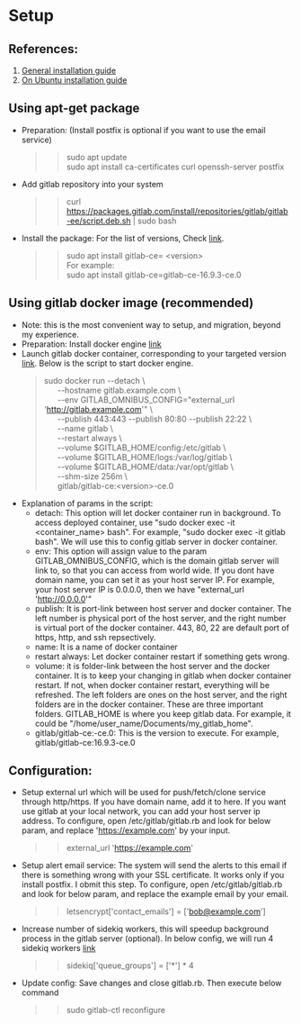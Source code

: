 # Setup
## References:
1. [General installation guide](https://docs.gitlab.com/omnibus/installation/)
2. [On Ubuntu installation guide](https://about.gitlab.com/install/#ubuntu)
## Using apt-get package
- Preparation: (Install postfix is optional if you want to use the email service)
  >> sudo apt update  
  >> sudo apt install ca-certificates curl openssh-server postfix  
- Add gitlab repository into your system
  >> curl https://packages.gitlab.com/install/repositories/gitlab/gitlab-ee/script.deb.sh | sudo bash
- Install the package: For the list of versions, Check [link](https://packages.gitlab.com/gitlab/gitlab-ce).
  >> sudo apt install gitlab-ce= \<version\>  
  For example:  
  >> sudo apt install gitlab-ce=gitlab-ce-16.9.3-ce.0
## Using gitlab docker image (recommended)
- Note: this is the most convenient way to setup, and migration, beyond my experience.
- Preparation: Install docker engine [link](https://docs.docker.com/engine/install/ubuntu/)
- Launch gitlab docker container, corresponding to your targeted version [link](https://docs.gitlab.com/ee/install/docker.html). Below is the script to start docker engine.
  > sudo docker run --detach \\  
    &nbsp;&nbsp;&nbsp;&nbsp;&nbsp;&nbsp;--hostname gitlab.example.com \\  
    &nbsp;&nbsp;&nbsp;&nbsp;&nbsp;&nbsp;--env GITLAB_OMNIBUS_CONFIG="external_url 'http://gitlab.example.com'" \\  
    &nbsp;&nbsp;&nbsp;&nbsp;&nbsp;&nbsp;--publish 443:443 --publish 80:80 --publish 22:22 \\  
    &nbsp;&nbsp;&nbsp;&nbsp;&nbsp;&nbsp;--name gitlab \\  
    &nbsp;&nbsp;&nbsp;&nbsp;&nbsp;&nbsp;--restart always \\  
    &nbsp;&nbsp;&nbsp;&nbsp;&nbsp;&nbsp;--volume $GITLAB_HOME/config:/etc/gitlab \\  
    &nbsp;&nbsp;&nbsp;&nbsp;&nbsp;&nbsp;--volume $GITLAB_HOME/logs:/var/log/gitlab \\  
    &nbsp;&nbsp;&nbsp;&nbsp;&nbsp;&nbsp;--volume $GITLAB_HOME/data:/var/opt/gitlab \\  
    &nbsp;&nbsp;&nbsp;&nbsp;&nbsp;&nbsp;--shm-size 256m \\  
    &nbsp;&nbsp;&nbsp;&nbsp;&nbsp;&nbsp;gitlab/gitlab-ce:\<version\>-ce.0
- Explanation of params in the script:
  - detach: This option will let docker container run in background. To access deployed container, use "sudo docker exec -it <container_name> bash". For example, "sudo docker exec -it gitlab bash". We will use this to config gitlab server in docker container.
  - env: This option will assign value to the param GITLAB_OMNIBUS_CONFIG, which is the domain gitlab server will link to, so that you can access from world wide. If you dont have domain name, you can set it as your host server IP. For example, your host server IP is 0.0.0.0, then we have "external_url 'http://0.0.0.0'"
  - publish: It is port-link between host server and docker container. The left number is physical port of the host server, and the right number is virtual port of the docker container. 443, 80, 22 are default port of https, http, and ssh repsectively.
  - name: It is a name of docker container
  - restart always: Let docker container restart if something gets wrong.
  - volume: it is folder-link between the host server and the docker container. It is to keep your changing in gitlab when docker container restart. If not, when docker container restart, everything will be refreshed. The left folders are ones on the host server, and the right folders are in the docker container. These are three important folders. GITLAB_HOME is where you keep gitlab data. For example, it could be "/home/user_name/Documents/my_gitlab_home".
  - gitlab/gitlab-ce:<version>-ce.0: This is the version to execute. For example, gitlab/gitlab-ce:16.9.3-ce.0
## Configuration:
  - Setup external url which will be used for push/fetch/clone service through http/https. If you have domain name, add it to here. If you want use gitlab at your local network, you can add your host server ip address. To configure, open /etc/gitlab/gitlab.rb and look for below param, and replace 'https://example.com' by your input.
    >> external_url 'https://example.com'
  - Setup alert email service: The system will send the alerts to this email if there is something wrong with your SSL certificate. It works only if you install postfix. I obmit this step. To configure, open /etc/gitlab/gitlab.rb and look for below param, and replace the example email by your email.
    >> letsencrypt['contact_emails'] = ['bob@example.com']
  - Increase number of sidekiq workers, this will speedup background process in the gitlab server (optional). In below config, we will run 4 sidekiq workers [link](https://docs.gitlab.com/ee/administration/sidekiq/extra_sidekiq_processes.html)
    >> sidekiq['queue_groups'] = ['*'] * 4
  - Update config: Save changes and close gitlab.rb. Then execute below command
    >> sudo gitlab-ctl reconfigure

